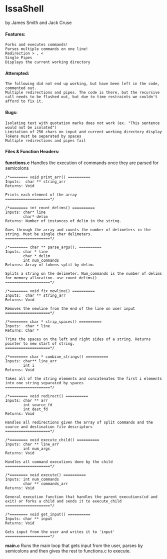 # IssaShell
by James Smith and Jack Cruse

#### Features:
	Forks and executes commands!
	Parses multiple commands on one line!
	Redirection > , <
	Single Pipes
	Displays the current working directory
#### Attempted:
	The following did not end up working, but have been left in the code, commented out.
	Multiple redirections and pipes. The code is there, but the recursive call needs to be flushed out, but due to time restraints we couldn't afford to fix it.

#### Bugs:
	Isolating text with quotation marks does not work (ex. "This sentence would not be isolated")
	Limitation of 256 chars on input and current working directory display
	Tokens must be separated by spaces
	Multiple redirections and pipes fail

#### Files & Function Headers:

**functions.c**
	Handles the execution of commands once they are parsed for semicolons
	
    /*======== void print_arr() ==========
	Inputs:  char ** string_arr 
	Returns: Void
    
    Prints each element of the array
	====================*/

    /*======== int count_delims() ==========
	Inputs: char* line
            char* delim
	Returns: Number of instances of delim in the string. 
    
    Goes through the array and counts the number of delimeters in the string. Must be single char delimeters.
	====================*/

    /*======== char ** parse_args(); ==========
	Inputs: char * line
            char * delim
            int num_commands
	Returns: Array of tokens split by delim.
    
    Splits a string on the delimeter. Num_commands is the number of delims for memory allocation. use count_delims()
	====================*/

    /*======== void fix_newline() ==========
	Inputs:  char ** string_arr 
	Returns: Void

    Removes the newline from the end of the line on user input
	====================*/

    /*======== char * strip_spaces() ==========
	Inputs:  char * line
	Returns: Char *

    Trims the spaces on the left and right sides of a string. Returns pointer to new start of string.
	====================*/

    /*======== char * combine_strings() ==========
	Inputs: char** line_arr
			int i
	Returns: Void 
    
    Takes all of the string elements and concatenates the first i elements into one string separated by spaces
	====================*/

    /*======== void redirect() ==========
	Inputs: char ** arr
			int source_fd
			int dest_fd
	Returns: Void

   	Handles all redirections given the array of split commands and the source and destination file descriptors
	====================*/

    /*======== void execute_child() ==========
	Inputs: char ** line_arr
            int num_args
	Returns: Void

    Handles all command executions done by the child
	====================*/

    /*======== void execute() ==========
	Inputs: int num_commands
            char ** commands_arr
	Returns: Void

    General execution function that handles the parent executions(cd and exit) or forks a child and sends it to execute_child
	====================*/

    /*======== void get_input() ==========
	Inputs: char ** input
	Returns: Void

    Gets input from the user and writes it to 'input'
	====================*/

**main.c**
	Runs the main loop that gets input from the user, parses by semicolons and then gives the rest to functions.c to execute.
